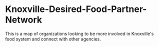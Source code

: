 # Knoxville-Desired-Food-Partner-Network
This is a map of organizations looking to be more involved in Knoxville's food system and connect with other agencies.
